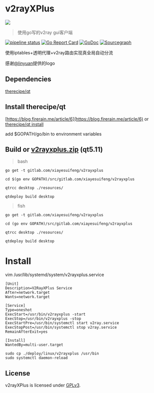 # v2rayXPlus
![](https://gitlab.com/xiayesuifeng/v2rayxplus/raw/master/resources/v2rayXPlus-64px.svg)

> 使用go写的v2ray gui客户端

[![pipeline status](https://gitlab.com/xiayesuifeng/v2rayxplus/badges/master/pipeline.svg)](https://gitlab.com/xiayesuifeng/v2rayxplus/commits/master)
[![Go Report Card](https://goreportcard.com/badge/gitlab.com/xiayesuifeng/v2rayxplus)](https://goreportcard.com/report/gitlab.com/xiayesuifeng/v2rayxplus)
[![GoDoc](https://godoc.org/gitlab.com/xiayesuifeng/v2rayxplus?status.svg)](https://godoc.org/gitlab.com/xiayesuifeng/v2rayxplus)
[![Sourcegraph](https://sourcegraph.com/gitlab.com/xiayesuifeng/v2rayxplus/-/badge.svg)](https://sourcegraph.com/gitlab.com/xiayesuifeng/v2rayxplus)

使用iptables+透明代理+v2ray路由实现真全局自动分流

感谢[@linyuan](t.me/linyuan)提供的logo


## Dependencies
[therecipe/qt](https://github.com/therecipe/qt.git)

## Install therecipe/qt

[https://blog.firerain.me/article/6](https://blog.firerain.me/article/6) or
[therecipe/qt install](https://github.com/therecipe/qt/wiki/Installation)

add $GOPATH/go/bin to environment variables

## Build or [v2rayxplus.zip](https://gitlab.com/xiayesuifeng/v2rayxplus/builds/artifacts/master/download?job=run-build) (qt5.11)

> bash
```
go get -t gitlab.com/xiayesuifeng/v2rayxplus

cd $(go env GOPATH)/src/gitlab.com/xiayesuifeng/v2rayxplus

qtrcc desktop ./resources/

qtdeploy build desktop 
```

> fish
```
go get -t gitlab.com/xiayesuifeng/v2rayxplus

cd (go env GOPATH)/src/gitlab.com/xiayesuifeng/v2rayxplus

qtrcc desktop ./resources/

qtdeploy build desktop 

```

# Install
vim /usr/lib/systemd/system/v2rayxplus.service
```
[Unit]
Description=V2RayXPlus Service
After=network.target
Wants=network.target

[Service]
Type=oneshot
ExecStart=/usr/bin/v2rayxplus -start
ExecStop=/usr/bin/v2rayxplus -stop
ExecStartPre=/usr/bin/systemctl start v2ray.service
ExecStopPost=/usr/bin/systemctl stop v2ray.service
RemainAfterExit=yes

[Install]
WantedBy=multi-user.target
```

```
sudo cp ./deploy/linux/v2rayxplus /usr/bin
sudo systemctl daemon-reload
```

## License

v2rayXPlus is licensed under [GPLv3](LICENSE).